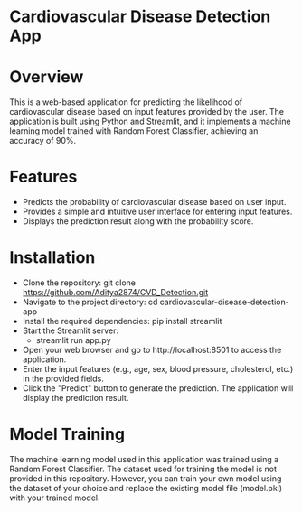 # Cardiovascular Disease Detection App

# Overview
This is a web-based application for predicting the likelihood of cardiovascular disease based on input features provided by the user. The application is built using Python and Streamlit, and it implements a machine learning model trained with Random Forest Classifier, achieving an accuracy of 90%.

# Features
  - Predicts the probability of cardiovascular disease based on user input.
  - Provides a simple and intuitive user interface for entering input features.
  - Displays the prediction result along with the probability score.

# Installation

- Clone the repository: git clone https://github.com/Aditya2874/CVD_Detection.git
- Navigate to the project directory: cd cardiovascular-disease-detection-app
- Install the required dependencies: pip install streamlit
- Start the Streamlit server:
  - streamlit run app.py
- Open your web browser and go to http://localhost:8501 to access the application.
- Enter the input features (e.g., age, sex, blood pressure, cholesterol, etc.) in the provided fields.
- Click the "Predict" button to generate the prediction.
The application will display the prediction result.

# Model Training
The machine learning model used in this application was trained using a Random Forest Classifier. The dataset used for training the model is not provided in this repository. However, you can train your own model using the dataset of your choice and replace the existing model file (model.pkl) with your trained model.
